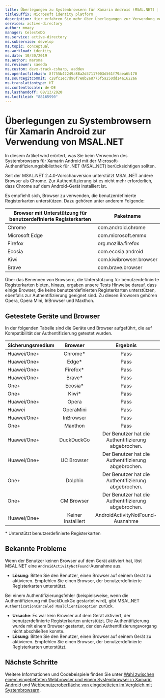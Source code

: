 ```yaml
---
title: Überlegungen zu Systembrowsern für Xamarin Android (MSAL.NET) | Azure
titleSuffix: Microsoft identity platform
description: Hier erfahren Sie mehr über Überlegungen zur Verwendung von Systembrowsern für Xamarin Android mit der Microsoft-Authentifizierungsbibliothek für .NET (MSAL.NET).
services: active-directory
author: mmacy
manager: CelesteDG
ms.service: active-directory
ms.subservice: develop
ms.topic: conceptual
ms.workload: identity
ms.date: 10/30/2019
ms.author: marsma
ms.reviewer: saeeda
ms.custom: devx-track-csharp, aaddev
ms.openlocfilehash: 8f755b42249a88a2d37117003d561f79aea6b170
ms.sourcegitcommit: c28fc1ec7d90f7e8b2e8775f5a250dd14a1622a6
ms.translationtype: HT
ms.contentlocale: de-DE
ms.lasthandoff: 08/13/2020
ms.locfileid: "88165990"
---
```

#  <a name="xamarin-android-system-browser-considerations-for-using-msalnet"></a>Überlegungen zu Systembrowsern für Xamarin Android zur Verwendung von MSAL.NET

In diesem Artikel wird erörtert, was Sie beim Verwenden des Systembrowsers für Xamarin Android mit der Microsoft-Authentifizierungsbibliothek für .NET (MSAL.NET) berücksichtigen sollten.

Seit der MSAL.NET 2.4.0-Vorschauversion unterstützt MSAL.NET andere Browser als Chrome. Zur Authentifizierung ist es nicht mehr erforderlich, dass Chrome auf dem Android-Gerät installiert ist.

Es empfiehlt sich, Browser zu verwenden, die benutzerdefinierte Registerkarten unterstützen. Dazu gehören unter anderem Folgende:

| Browser mit Unterstützung für benutzerdefinierte Registerkarten | Paketname |
|------| ------- |
|Chrome | com.android.chrome|
|Microsoft Edge | com.microsoft.emmx|
|Firefox | org.mozilla.firefox|
|Ecosia | com.ecosia.android|
|Kiwi | com.kiwibrowser.browser|
|Brave | com.brave.browser|

Über das Benennen von Browsern, die Unterstützung für benutzerdefinierte Registerkarten bieten, hinaus, ergaben unsere Tests Hinweise darauf, dass einige Browser, die keine benutzerdefinierten Registerkarten unterstützen, ebenfalls zur Authentifizierung geeignet sind. Zu diesen Browsern gehören Opera, Opera Mini, InBrowser und Maxthon. 

## <a name="tested-devices-and-browsers"></a>Getestete Geräte und Browser
In der folgenden Tabelle sind die Geräte und Browser aufgeführt, die auf Kompatibilität der Authentifizierung getestet wurden.

| Sicherungsmedium | Browser     |  Ergebnis  | 
| ------------- |:-------------:|:-----:|
| Huawei/One+ | Chrome\* | Pass|
| Huawei/One+ | Edge\* | Pass|
| Huawei/One+ | Firefox\* | Pass|
| Huawei/One+ | Brave\* | Pass|
| One+ | Ecosia\* | Pass|
| One+ | Kiwi\* | Pass|
| Huawei/One+ | Opera | Pass|
| Huawei | OperaMini | Pass|
| Huawei/One+ | InBrowser | Pass|
| One+ | Maxthon | Pass|
| Huawei/One+ | DuckDuckGo | Der Benutzer hat die Authentifizierung abgebrochen.|
| Huawei/One+ | UC Browser | Der Benutzer hat die Authentifizierung abgebrochen.|
| One+ | Dolphin | Der Benutzer hat die Authentifizierung abgebrochen.|
| One+ | CM Browser | Der Benutzer hat die Authentifizierung abgebrochen.|
| Huawei/One+ | Keiner installiert | AndroidActivityNotFound-Ausnahme|

\* Unterstützt benutzerdefinierte Registerkarten

## <a name="known-issues"></a>Bekannte Probleme

Wenn der Benutzer keinen Browser auf dem Gerät aktiviert hat, löst MSAL.NET eine `AndroidActivityNotFound`-Ausnahme aus.  
  - **Lösung**: Bitten Sie den Benutzer, einen Browser auf seinem Gerät zu aktivieren. Empfehlen Sie einen Browser, der benutzerdefinierte Registerkarten unterstützt.

Bei einem Authentifizierungsfehler (beispielsweise, wenn die Authentifizierung mit DuckDuckGo gestartet wird), gibt MSAL.NET `AuthenticationCanceled MsalClientException` zurück. 
  - **Ursache**: Es war kein Browser auf dem Gerät aktiviert, der benutzerdefinierte Registerkarten unterstützt. Die Authentifizierung wurde mit einem Browser gestartet, der den Authentifizierungsvorgang nicht abschließen konnte. 
  - **Lösung**: Bitten Sie den Benutzer, einen Browser auf seinem Gerät zu aktivieren. Empfehlen Sie einen Browser, der benutzerdefinierte Registerkarten unterstützt.

## <a name="next-steps"></a>Nächste Schritte
Weitere Informationen und Codebeispiele finden Sie unter [Wahl zwischen einem eingebetteten Webbrowser und einem Systembrowser in Xamarin Android](https://github.com/AzureAD/microsoft-authentication-library-for-dotnet/wiki/MSAL.NET-uses-web-browser#choosing-between-embedded-web-browser-or-system-browser-on-xamarinandroid) und [Webbenutzeroberfläche von eingebetteten im Vergleich mit Systembrowsern](msal-net-web-browsers.md#embedded-vs-system-web-ui).  